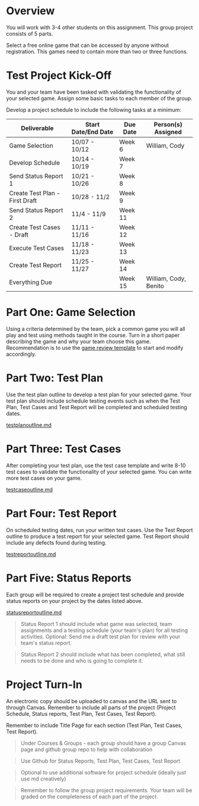 # Overview

You will work with 3-4 other students on this assignment. This group project consists of 5 parts.

Select a free online game that can be accessed by anyone without registration. This games need to contain more than two or three functions.

# Test Project Kick-Off

You and your team have been tasked with validating the functionality of your selected game. Assign some basic tasks to each member of the group.

Develop a project schedule to include the following tasks at a minimum:

| Deliverable | Start Date/End Date | Due Date | Person(s) Assigned |
|-|-|-|-|
| Game Selection | 10/07 - 10/12 | Week 6  | William, Cody |
| Develop Schedule | 10/14 - 10/19 | Week 7  | | 
| Send Status Report 1 | 10/21 - 10/26 | Week 8  |  |
| Create Test Plan - First Draft | 10/28 - 11/2 | Week 9  |  |
| Send Status Report 2 | 11/4 - 11/9 | Week 11  | |
| Create Test Cases - Draft | 11/11 - 11/16 | Week 12  |  | 
| Execute Test Cases | 11/18 - 11/23 | Week 13  |  | 
| Create Test Report | 11/25 - 11/27 | Week 14  |  | 
| Everything Due | | Week 15  | William, Cody, Benito | 

# Part One: Game Selection

Using a criteria determined by the team, pick a common game you will all play and test using methods taught in the course. Turn in a short paper describing the game and why your team choose this game. Recommendation is to use the [game review template](/assignments/gamereviewtemplate.md) to start and modify accordingly.

# Part Two: Test Plan

Use the test plan outline to develop a test plan for your selected game. Your test plan should include schedule testing events such as when the Test Plan, Test Cases and Test Report will be completed and scheduled testing dates.

[testplanoutline.md](testplanoutline.md)

# Part Three: Test Cases

After completing your test plan, use the test case template and write 8-10 test cases to validate the functionality of your selected game. You can write more test cases on your game.

[testcaseoutline.md](testcaseoutline.md)

# Part Four: Test Report

On scheduled testing dates, run your written test cases. Use the Test Report outline to produce a test report for your selected game. Test Report should include any defects found during testing.

[testreportoutline.md](testreportoutline.md)

# Part Five: Status Reports

Each group will be required to create a project test schedule and provide status reports on your project by the dates listed above.

[statusreportoutline.md](statusreportoutline.md)

> Status Report 1 should include what game was selected, team assignments and a testing schedule (your team's plan) for all testing activities. Optional: Send me a draft test plan for review with your team's status report.

> Status Report 2 should include what has been completed, what still needs to be done and who is going to complete it.

# Project Turn-In

An electronic copy should be uploaded to canvas and the URL sent to through Canvas. Remember to include all parts of the project (Project Schedule, Status reports, Test Plan, Test Cases, Test Report).

Remember to include Title Page for each section (Test Plan, Test Cases, Test Report).

> Under Courses & Groups - each group should have a group Canvas page and github group repo to help with collaboration

> Use Github for Status Reports, Test Plan, Test Cases, Test Report

> Optional to use additional software for project schedule (ideally just use md creatively)

> Remember to follow the group project requirements. Your team will be graded on the completeness of each part of the project.
